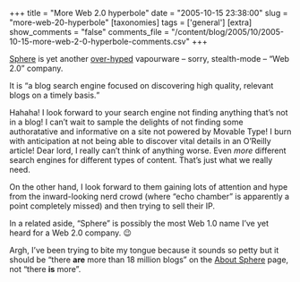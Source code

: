 +++
title = "More Web 2.0 hyperbole"
date = "2005-10-15 23:38:00"
slug = "more-web-20-hyperbole"
[taxonomies]
tags = ['general']
[extra]
show_comments = "false"
comments_file = "/content/blog/2005/10/2005-10-15-more-web-2-0-hyperbole-comments.csv"
+++

[Sphere](http://www.sphere.com) is yet another [over-hyped](http://www.techcrunch.com/2005/10/14/first-screen-shot-of-sphere/) vapourware – sorry, stealth-mode – “Web 2.0” company.

It is <q cite="http://www.sphere.com/about.html">a blog search engine focused on discovering high quality, relevant blogs on a timely basis.</q>

Hahaha! I look forward to your search engine not finding anything that’s not in a blog! I can’t wait to sample the delights of not finding some authoratative and informative on a site not powered by Movable Type! I burn with anticipation at not being able to discover vital details in an O’Reilly article! Dear lord, I really can’t think of anything worse. Even *more* different search engines for different types of content. That’s just what we really need.

On the other hand, I look forward to them gaining lots of attention and hype from the inward-looking nerd crowd (where “echo chamber” is apparently a point completely missed) and then trying to sell their IP.

In a related aside, “Sphere” is possibly the most Web 1.0 name I’ve yet heard for a Web 2.0 company. 😉

Argh, I’ve been trying to bite my tongue because it sounds so petty but it should be “there **are** more than 18 million blogs” on the [About Sphere](http://www.sphere.com/about.html) page, not “there **is** more”.
